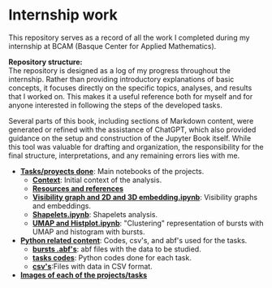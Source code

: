 # Internship work
This repository serves as a record of all the work I completed during my internship at BCAM (Basque Center for Applied Mathematics).

**Repository structure:**  
The repository is designed as a log of my progress throughout the internship. Rather than providing introductory explanations of basic concepts, it focuses directly on the specific topics, analyses, and results that I worked on. This makes it a useful reference both for myself and for anyone interested in following the steps of the developed tasks.

Several parts of this book, including sections of Markdown content, were generated or refined with the assistance of ChatGPT, which also provided guidance on the setup and construction of the Jupyter Book itself. While this tool was valuable for drafting and organization, the responsibility for the final structure, interpretations, and any remaining errors lies with me.



- **[Tasks/proyects done](./task)**: Main notebooks of the projects.
  - **[Context](./task/1_context.md)**: Initial context of the analysis.
  - **[Resources and references](./task/2_Libraries_used.md)**
  - **[Visibility graph and 2D and 3D embedding.ipynb](./task/2_Visibility_embedding_graph.ipynb)**: Visibility graphs and embeddings.
  - **[Shapelets.ipynb](./task/3_Shapelets.ipynb)**: Shapelets analysis.
  - **[UMAP and Histplot.ipynb](./task/4_histplot.ipynb)**: "Clustering" representation of bursts with UMAP and histogram with bursts.
- **[Python related content](.python)**: Codes, csv's, and abf's used for the tasks.
  - **[bursts .abf's](./python/bursting)**: abf files with the data to be studied.
  - **[tasks codes](./python/codes)**: Python codes done for each task.
  - **[csv's](./python/csv)**:Files with data in CSV format.
- **[Images of each of the projects/tasks](./Images_outputs)**
